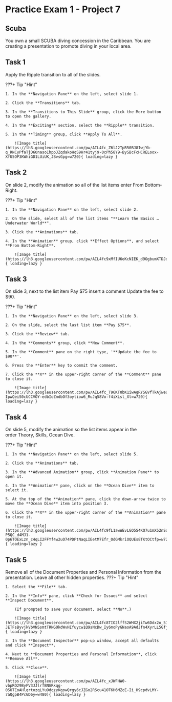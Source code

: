 # Practice Exam 1 - Project 7

## Scuba

You own a small SCUBA diving concession in the Caribbean. You are creating a presentation to promote diving in your local area.
    
## Task 1
 
Apply the Ripple transition to all of the slides.

???+ Tip "Hint"

    1. In the **Navigation Pane** on the left, select slide 1.

    2. Click the **Transitions** tab.

    3. In the **Transitions to This Slide** group, click the More button to open the gallery.

    4. In the **Exciting** section, select the **Ripple** transition.

    5. In the **Timing** group, click **Apply To All**.
    
        ![Image title](https://lh3.googleusercontent.com/pw/AIL4fc_Z6lJ2TpR50BJ8IwjYb-q_RNCyPfaTjD6Onaso1hppJZqdakoHqS9Hr41tyj9-0cPh58Y9-BySBcFcHCRELoox-XfU5OP3KWhiGD1LUiUK_JBvsGpg=w720){ loading=lazy }

## Task 2

On slide 2, modify the animation so all of the list items enter From Bottom-Right.

???+ Tip "Hint"

    1. In the **Navigation Pane** on the left, select slide 2.

    2. On the slide, select all of the list items "**Learn the Basics … Underwater World**".

    3. Click the **Animations** tab.

    4. In the **Animation** group, click **Effect Options**, and select **From Bottom-Right**.
    
        ![Image title](https://lh3.googleusercontent.com/pw/AIL4fc9xMfIU6oKcNIEK_d9OgbumXTDJdMxJwrRLwRj6RgVAjSjRmnpHmKgxq3snemTEg19cMLzRGR4VxF_Pnh2McPPUGR5V7RYutt02jggMUfU_ox2naIQI=w720){ loading=lazy }

## Task 3

On slide 3, next to the list item Pay $75 insert a comment Update the fee to $90.

???+ Tip "Hint"

    1. In the **Navigation Pane** on the left, select slide 3.

    2. On the slide, select the last list item **Pay $75**.

    3. Click the **Review** tab.

    4. In the **Comments** group, click **New Comment**.

    5. In the **Comment** pane on the right type, '**Update the fee to $90**'.

    6. Press the **Enter** key to commit the comment.

    7. Click the **X** in the upper-right corner of the **Comment** pane to close it.
    
        ![Image title](https://lh3.googleusercontent.com/pw/AIL4fc_T96KT0bK1iwAgRYSGVfTkAjweUihbmNNmScBQGy5knuF6l0W54N46OMi6-IpwQeiS0cUCCVOY-edbIoZmdbOf3oytiow6_RuJq58Vo-f4iXLsl_Xl=w720){ loading=lazy }

## Task 4

On slide 5, modify the animation so the list items appear in the order Theory, Skills, Ocean Dive.

???+ Tip "Hint"

    1. In the **Navigation Pane** on the left, select slide 5.

    2. Click the **Animations** tab.

    3. In the **Advanced Animation** group, click **Animation Pane** to open it.

    4. In the **Animation** pane, click on the **Ocean Dive** item to select it.

    5. At the top of the **Animation** pane, click the down-arrow twice to move the **Ocean Dive** item into position 3.

    6. Click the **X** in the upper-right corner of the **Animation** pane to close it.
    
        ![Image title](https://lh3.googleusercontent.com/pw/AIL4fc9fL1awWEvLGQ5S4KQ7u1mX52nSqMWRNBCNa-P5QC_d4MJ1-0p6TOExLzn_c4qLI2FFYf4w2uO74PDPtNaqLIEetM7Efr_OdGMkriOQUEs8TKtOCtfp=w720){ loading=lazy }

## Task 5

Remove all of the Document Properties and Personal Information from the presentation. Leave all other hidden properties.
???+ Tip "Hint"

    1. Select the **File** tab.

    2. In the **Info** pane, click **Check for Issues** and select **Inspect Document**.
    
        (If prompted to save your document, select **No**.)

        ![Image title](https://lh3.googleusercontent.com/pw/AIL4fc8TIO2lffS2WHX2jiTw6Ddx2o_516vgEccB9u-JETFsByvjkVbVNSsmtTRNGOkdWvHIfuycw1Q9sNcDw_Iy6moPyGNaoA9AdJfn4XyrLL5GfjahTba7=w480){ loading=lazy }

    3. In the **Document Inspector** pop-up window, accept all defaults and click **Inspect**.

    4. Next to **Document Properties and Personal Information**, click **Remove All**.

    5. Click **Close**.

        ![Image title](https://lh3.googleusercontent.com/pw/AIL4fc_xJWFHW0-vbpRO29ByFV3JJlrfBNGRkqg-0SUTEoAHlqrtozqLYuOdqzyKgowQrgy6cJZGo2RScu41OT6H6MZcE-Ii_H9cpdvLMY-7aQgpB4PcGD6y=w480){ loading=lazy }